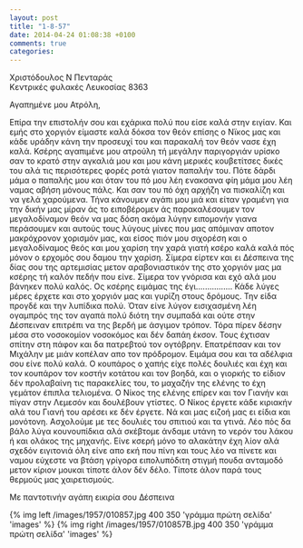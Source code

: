 ```yaml
---
layout: post
title: "1-8-57"
date: 2014-04-24 01:08:38 +0100
comments: true
categories: 
---
```


Χριστόδουλος Ν Πενταράς<br/>
Κεντρικές φυλακές Λευκοσίας 8363

Αγαπημένε μου Ατρόλη,

Επίρα την επιστολήν σου και εχάρικα πολύ που είσε καλά στην ειγίαν. Και εμής στο χοργιόν είμαστε καλά δόκσα τον θεόν επίσης ο Νϊκος μας και κάδε υράδην κάνη την προσευχί του και παρακαλή τον θεόν νασε έχη καλά. Κσέρης αγαπιμένε μου ατρούλη τή μεγάλην παριγοργιάν υρίσκο σαν το κρατό στην αγκαλιά μου και μου κάνη μερικές κουβετίτσες δικές του αλά τις περισότερες φορές ροτά γιατον παπαλήν του. Πότε δάρδι μάμα ο παπαλής μου και όταν του πό μου λέη ενακσανα φίη μάμα μου λέη ναμας αβήση μόνους πάλς. Και σαν του πό όχη αρχήζη να πισκαλίζη και να γελά χαρούμενα.
Τήνα κάνουμεν αγάπι μου μιά και είταν γραμένη για την δικήν μας μίραν άς το ειποβέρομεν άς παρακαλέσουμεν τον μεγαλοδίναμον θεόν να μας δόση ακόμα λύγην ειπομονήν γιανα περάσουμεν και αυτούς τους λύγους μίνες που μας απόμιναν αποτον μακρόχρονον χορισμόν μας, και είσος πιόν μου σιχορέση και ο μεγαλοδίναμος θεός και μου χαρίση την χαρά γιατή κσέρο καλά καλά πός μόνον ο ερχομός σου δαμου την χαρίση. Σίμερα είρτεν και ει Δέσπεινα της δίας σου της αρτεμισίας μετον αραβονιαστικόν της στο χοργιόν μας μα κσέρης τή καλόν πεδήν που είνε. Σίμερα τον γνόρισα και εχό αλά μου βάνηκεν πολύ καλός. Ος κσέρης ειμάμας της έγι................
Κάδε λύγες μέρες έρχετε και στο χοργιόν μας και γυρίζη στους δρόμους. Την είδα προγδέ και την λυπίδικα πολύ. Όταν είνε λύγον εισιχασμένη λέη ογαμπρός της τον αγαπά πολύ διότη την συμπαδά και ούτε στην Δέσπειναν επιτρέπι να της βερδή με άσγιμον τρόπον. Τόρα πίρεν δέσην μέσα στο νοσοκομίον νοσοκόμος και δέν δαπάη έκσον. Τους έχτισαν σπίτην στη πάφον και δα πατρεβτού τον ογτόβρην. Επατρέπσαν και τον Μιχάλην με μιάν κοπέλαν απο τον πρόδρομον. Ειμάμα σου και τα αδέλφια σου είνε πολύ καλά. Ο κουπάρος ο χαπής είχε πολές δουλιές και έχη και τον κουπάρον τον κοστήν κοτάτου και τον βοηδά, και ο γιορκής το είδιον δέν προλαβαίνη τις παρακελίες του, το μαχαζήν της ελένης το έχη γεμάτον έπιπλα τελιομένα. Ο Νίκος της ελένης επίρεν και τον Γιανήν και πίγαν στην Λεμεσόν και δουλέβουν γτίστες. Ο Νίκος έργετε κάδε κιριακήν αλά του Γιανή του αρέσει κε δέν έργετε. Νά και μας ειζοή μας ει είδια και μονότονη. Ασχολούμε με τες δουλιές του σπιτιού και τα γτινά. Λέο πός δα βάλο λύγα κουνουπίδκια αλά σκέβτομε άνδαμε υτάνη το νερόν του λάκου ή και ολάκος της μηχανής. Είνε κσερή μόνο το αλακάτην έχη λίον αλά σχεδόν ειγιτονιά όλη είνε απο εκή που πίνη και τους λέο να πίνετε και ναμου εύχεστε να βτάση γρίγορα ειπολυπόδιτη στιγμή πουδα ανταμοδό μετον κίριον μουκαι τίποτε άλον δέν δέλο. Τίποτε άλον παρά τους θερμούς μας χαιρετισμούς.

Με παντοτινήν αγάπη εικιρία σου Δέσπεινα


{% img left /images/1957/010857.jpg 400 350 'γράμμα πρώτη σελίδα' 'images' %}
{% img right /images/1957/010857B.jpg 400 350 'γράμμα πρώτη σελίδα' 'images' %}
